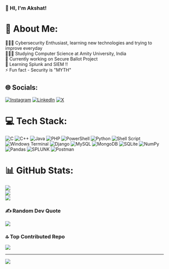 ### 👋 HI, I'm Akshat!

# 💫 About Me:
👩🏻‍💻 Cybersecurity Enthusiast, learning new technologies and trying to improve everyday<br>👩🏻‍🎓 Studying Computer Science at Amity University, India<br>🔭 Currently working on Secure Ballot Project<br>🌱 Learning Splunk and SIEM !!<br>⚡ Fun fact - Security is "MYTH" 


## 🌐 Socials:
[![Instagram](https://img.shields.io/badge/Instagram-%23E4405F.svg?logo=Instagram&logoColor=white)](https://instagram.com/akshat_ak47) [![LinkedIn](https://img.shields.io/badge/LinkedIn-%230077B5.svg?logo=linkedin&logoColor=white)](https://linkedin.com/in/akshat-srivastava-ak47) [![X](https://img.shields.io/badge/X-black.svg?logo=X&logoColor=white)](https://x.com/_akshat_ak47)

# 💻 Tech Stack:
![C](https://img.shields.io/badge/c-%2300599C.svg?style=flat&logo=c&logoColor=white) ![C++](https://img.shields.io/badge/c++-%2300599C.svg?style=flat&logo=c%2B%2B&logoColor=white) ![Java](https://img.shields.io/badge/java-%23ED8B00.svg?style=flat&logo=openjdk&logoColor=white) ![PHP](https://img.shields.io/badge/php-%23777BB4.svg?style=flat&logo=php&logoColor=white) ![PowerShell](https://img.shields.io/badge/PowerShell-%235391FE.svg?style=flat&logo=powershell&logoColor=white) ![Python](https://img.shields.io/badge/python-3670A0?style=flat&logo=python&logoColor=ffdd54) ![Shell Script](https://img.shields.io/badge/shell_script-%23121011.svg?style=flat&logo=gnu-bash&logoColor=white) ![Windows Terminal](https://img.shields.io/badge/Windows%20Terminal-%234D4D4D.svg?style=flat&logo=windows-terminal&logoColor=white) ![Django](https://img.shields.io/badge/django-%23092E20.svg?style=flat&logo=django&logoColor=white) ![MySQL](https://img.shields.io/badge/mysql-%2300000f.svg?style=flat&logo=mysql&logoColor=white) ![MongoDB](https://img.shields.io/badge/MongoDB-%234ea94b.svg?style=flat&logo=mongodb&logoColor=white) ![SQLite](https://img.shields.io/badge/sqlite-%2307405e.svg?style=flat&logo=sqlite&logoColor=white) ![NumPy](https://img.shields.io/badge/numpy-%23013243.svg?style=flat&logo=numpy&logoColor=white) ![Pandas](https://img.shields.io/badge/pandas-%23150458.svg?style=flat&logo=pandas&logoColor=white) ![SPLUNK](https://img.shields.io/badge/splunk-000000.svg?style=flat&logo=splunk&color=%23000000) ![Postman](https://img.shields.io/badge/Postman-FF6C37?style=flat&logo=postman&logoColor=white)
# 📊 GitHub Stats:
![](https://github-readme-stats.vercel.app/api?username=akshat-ak47&theme=dark&hide_border=false&include_all_commits=true&count_private=true)<br/>
![](https://github-readme-streak-stats.herokuapp.com/?user=akshat-ak47&theme=dark&hide_border=false)<br/>
![](https://github-readme-stats.vercel.app/api/top-langs/?username=akshat-ak47&theme=dark&hide_border=false&include_all_commits=true&count_private=true&layout=compact)

### ✍️ Random Dev Quote
![](https://quotes-github-readme.vercel.app/api?type=horizontal&theme=tokyonight)

### 🔝 Top Contributed Repo
![](https://github-contributor-stats.vercel.app/api?username=akshat-ak47&limit=5&theme=tokyonight&combine_all_yearly_contributions=true)

---
[![](https://visitcount.itsvg.in/api?id=akshat-ak47&icon=6&color=1)](https://visitcount.itsvg.in)

<!-- Proudly created with GPRM ( https://gprm.itsvg.in ) -->
